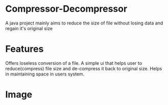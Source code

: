 # Compressor-Decompressor
A java project mainly aims to reduce the size of file without losing data and regain it's original size

# Features
Offers loseless conversion of a file. A simple ui that helps user to reduce(compress) file size and de-compress it back to original size. Helps in maintaining space in users system.

# Image
